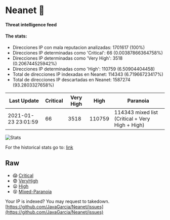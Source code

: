 # Neanet :hocho:
#### Threat intelligence feed
#### The stats:

- Direcciones IP con mala reputacion analizadas: 1701617 (100%)
- Direcciones IP determinadas como 'Critical':  66 (0.00387866364758%)
- Direcciones IP determinadas como 'Very High':  3518 (0.206744525942%)
- Direcciones IP determinadas como 'High':  110759 (6.50904404458)
- Total de direcciones IP indexadas en Neanet:  114343 (6.71966723417%)
- Total de direcciones IP descartadas en Neanet:  1587274 (93.2803327658%)

| Last Update | Critical | Very High | High | Paranoia |
| --- | --- | --- | --- | --- |
| 2021-01-23 23:01:59 | 66 | 3518 | 110759 | 114343 mixed list (Critical + Very High + High)|

![Stats](https://docs.google.com/spreadsheets/d/e/2PACX-1vSnaNMIXVabIpDJjufMlzH7poXnshF3mgd8Is1g9ytUEzVsP5my4Trn8f-xkoLLQ38xpL3HtmUexLo6/pubchart?oid=501124687&format=image)

For the historical stats go to: [link](/stats.csv)
## Raw
- :scream: [Critical](https://raw.githubusercontent.com/JavaGarcia/Neanet/master/blacklists/neanet_critical.txt)
- :fearful: [VeryHigh](https://raw.githubusercontent.com/JavaGarcia/Neanet/master/blacklists/neanet_veryHigh.txtt)
- :frowning: [High](https://raw.githubusercontent.com/JavaGarcia/Neanet/master/blacklists/neanet_high.txt)
- :dizzy_face: [Mixed-Paranoia](https://raw.githubusercontent.com/JavaGarcia/Neanet/master/blacklists/neanet_all.txt)


Your IP is indexed? You may request to takedown. [https://github.com/JavaGarcia/Neanet/issues](https://github.com/JavaGarcia/Neanet/issues)




































































































































































































































































































































































































































































































































































































































































































































































































































































































































































































































































































































































































































































































































































































































































































































































































































































































































































































































































































































































































































































































































































































































































































































































































































































































































































































































































































































































































































































































































































































































































































































































































































































































































































































































































































































































































































































































































































































































































